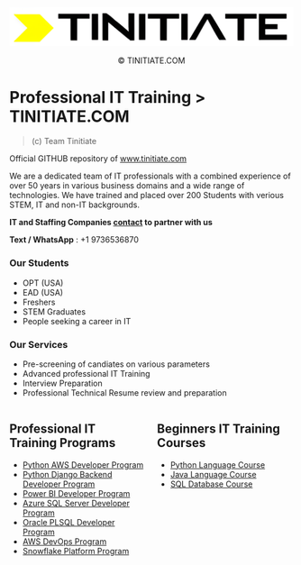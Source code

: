 ![TINITIATE Logo](./tinitiate_white_bg_black_fg.png)
<p align="center">&copy; TINITIATE.COM</p>

# Professional IT Training > TINITIATE.COM
> (c) Team Tinitiate

Official GITHUB repository of www.tinitiate.com

We are a dedicated team of IT professionals with a combined experience of over 50 years in various business domains and a wide range of technologies.
We have trained and placed over 200 Students with verious STEM, IT and non-IT backgrounds.

**IT and Staffing Companies [contact](https://docs.google.com/forms/d/e/1FAIpQLScuroC1zbuJWniiGF3spFQELdZPOrWtQ3R1pPKSgfSJoZjkNA/viewform) to partner with us**

**Text / WhatsApp** : +1 9736536870

### Our Students
* OPT (USA)
* EAD (USA)
* Freshers
* STEM Graduates
* People seeking a career in IT

### Our Services
* Pre-screening of candiates on various parameters
* Advanced professional IT Training
* Interview Preparation
* Professional Technical Resume review and preparation

<div style="display: flex; justify-content: space-between;">
    <div style="width: 48%;">
        <h2>Professional IT Training Programs</h2>
        <ul>
            <li><a href="https://www.tinitiate.com/it-training/python-aws-developer">Python AWS Developer Program</a></li>
            <li><a href="https://www.tinitiate.com/it-training/python-django-backend-developer">Python Django Backend Developer Program</a></li>
            <li><a href="https://www.tinitiate.com/it-training/powerbi-developer">Power BI Developer Program</a></li>
            <li><a href="https://www.tinitiate.com/it-training/azure-sql-server-developer">Azure SQL Server Developer Program</a></li>
            <li><a href="https://www.tinitiate.com/it-training/oracle-plsql-developer">Oracle PLSQL Developer Program</a></li>
            <li><a href="https://www.tinitiate.com/it-training/aws-devops">AWS DevOps Program</a></li>
            <li><a href="https://www.tinitiate.com/it-training/snowflake-platform">Snowflake Platform Program</a></li>
        </ul>
    </div>
    <div style="width: 48%;">
        <h2>Beginners IT Training Courses</h2>
        <ul>
            <li><a href="https://www.tinitiate.com/beginners-it-training/python-language">Python Language Course</a></li>
            <li><a href="https://www.tinitiate.com/beginners-it-training/java-language">Java Language Course</a></li>
            <li><a href="https://www.tinitiate.com/beginners-it-training/sql-database">SQL Database Course</a></li>
        </ul>
    </div>
</div>

